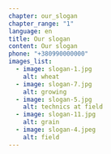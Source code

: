 ```yaml
---
chapter: our_slogan
chapter_range: "1"
language: en
title: Our slogan
content: Our slogan
phone: "+380990000000"
images_list:
  - image: slogan-1.jpg
    alt: wheat
  - image: slogan-7.jpg
    alt: growing
  - image: slogan-5.jpg
    alt: technics at field
  - image: slogan-11.jpg
    alt: grain
  - image: slogan-4.jpeg
    alt: field
---
```

